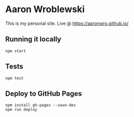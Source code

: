 # Aaron Wroblewski 
This is my personal site. Live @ https://aaronwro.github.io/

## Running it locally 
```Shell
npm start
```

## Tests
```Shell
npm test
```

## Deploy to GitHub Pages 
```Shell
npm install gh-pages --save-dev
npm run deploy
```